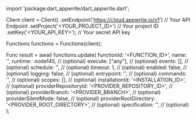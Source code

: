 import 'package:dart_appwrite/dart_appwrite.dart';

Client client = Client()
    .setEndpoint('https://cloud.appwrite.io/v1') // Your API Endpoint
    .setProject('&lt;YOUR_PROJECT_ID&gt;') // Your project ID
    .setKey('&lt;YOUR_API_KEY&gt;'); // Your secret API key

Functions functions = Functions(client);

Func result = await functions.update(
    functionId: '<FUNCTION_ID>',
    name: '<NAME>',
    runtime: .node145, // (optional)
    execute: ["any"], // (optional)
    events: [], // (optional)
    schedule: '', // (optional)
    timeout: 1, // (optional)
    enabled: false, // (optional)
    logging: false, // (optional)
    entrypoint: '<ENTRYPOINT>', // (optional)
    commands: '<COMMANDS>', // (optional)
    scopes: [], // (optional)
    installationId: '<INSTALLATION_ID>', // (optional)
    providerRepositoryId: '<PROVIDER_REPOSITORY_ID>', // (optional)
    providerBranch: '<PROVIDER_BRANCH>', // (optional)
    providerSilentMode: false, // (optional)
    providerRootDirectory: '<PROVIDER_ROOT_DIRECTORY>', // (optional)
    specification: '', // (optional)
);
